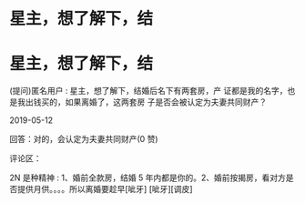 # 星主，想了解下，结

# 星主，想了解下，结

(提问)匿名用户 : 星主，想了解下，结婚后名下有两套房，产 证都是我的名字，也是我出钱买的，如果离婚了，这两套房 子是否会被认定为夫妻共同财产？

2019-05-12

回答：对的，会认定为夫妻共同财产(0 赞)

评论区：

2N 是种精神 : 1、婚前全款房，结婚 5 年内都是你的。2、婚前按揭房，看对方是否提供月供。。。。所以离婚要趁早[呲牙] [呲牙][调皮]